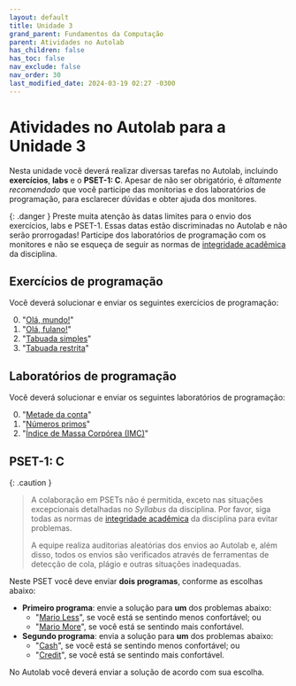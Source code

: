 ```yaml
---
layout: default
title: Unidade 3
grand_parent: Fundamentos da Computação
parent: Atividades no Autolab
has_children: false
has_toc: false
nav_exclude: false
nav_order: 30
last_modified_date: 2024-03-19 02:27 -0300
---
```


# Atividades no Autolab para a Unidade 3

Nesta unidade você deverá realizar diversas tarefas no Autolab, incluindo
**exercícios**, **labs** e o **PSET-1: C**. Apesar de não ser obrigatório, é
*altamente recomendado* que você participe das monitorias e dos laboratórios de
programação, para esclarecer dúvidas e obter ajuda dos monitores.

{: .danger }
Preste muita atenção às datas limites para o envio dos exercícios, labs e
PSET-1. Essas datas estão discriminadas no Autolab e não serão prorrogadas!
Participe dos laboratórios de programação com os monitores e não se esqueça de
seguir as normas de [integridade
acadêmica](/disciplinas/fundamentos_computacao/syllabus/#integridade-acadmica)
da disciplina.

## Exercícios de programação
Você deverá solucionar e enviar os seguintes exercícios de programação:

0. "[Olá, mundo!](/assets/disciplinas/fundcomp/2024_1/ola_mundo-handout.rar)"
0. "[Olá, fulano!](/assets/disciplinas/fundcomp/2024_1/ola_fulano-handout.rar)"
0. "[Tabuada simples](/assets/disciplinas/fundcomp/2024_1/tabuada-handout.rar)"
0. "[Tabuada restrita](/assets/disciplinas/fundcomp/2024_1/tabuada_restrita-handout.rar)"

## Laboratórios de programação
Você deverá solucionar e enviar os seguintes laboratórios de programação:

0. "[Metade da conta](/assets/disciplinas/fundcomp/2024_1/metade_da_conta-handout.rar)"
0. "[Números primos](/assets/disciplinas/fundcomp/2024_1/primos-handout.rar)"
0. "[Índice de Massa Corpórea (IMC)](/assets/disciplinas/fundcomp/2024_1/imc-handout.rar)"

## PSET-1: C

{: .caution }
> A colaboração em PSETs não é permitida, exceto nas situações excepcionais
> detalhadas no *Syllabus* da disciplina. Por favor, siga todas as normas de
> [integridade
> acadêmica](/disciplinas/fundamentos_computacao/syllabus/#integridade-acadmica)
> da disciplina para evitar problemas.
>
> A equipe realiza auditorias aleatórias dos envios ao Autolab e, além disso,
> todos os envios são verificados através de ferramentas de detecção de cola,
> plágio e outras situações inadequadas.

Neste PSET você deve enviar **dois programas**, conforme as escolhas abaixo:

* **Primeiro programa**: envie a solução para **um** dos problemas abaixo:
  * "[Mario Less](/assets/disciplinas/fundcomp/2024_1/mario_less-handout.rar)",
    se você está se sentindo menos confortável; ou
  * "[Mario More](/assets/disciplinas/fundcomp/2024_1/mario_more-handout.rar)",
    se você está se sentindo mais confortável.
* **Segundo programa**: envia a solução para **um** dos problemas abaixo:
  * "[Cash](/assets/disciplinas/fundcomp/2024_1/cash-handout.rar)", se você está
    se sentindo menos confortável; ou
  * "[Credit](/assets/disciplinas/fundcomp/2024_1/credit-handout.rar)", se você
    está se sentindo mais confortável.

No Autolab você deverá enviar a solução de acordo com sua escolha.
